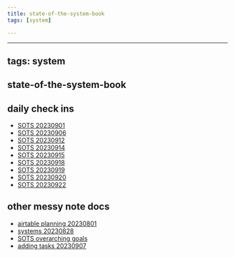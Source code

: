 ```yaml
---
title: state-of-the-system-book
tags: [system]

---
```


---
tags: system
---
state-of-the-system-book
---

daily check ins
---
* [SOTS 20230901](/dNihu5DgQau_Gm6yv_PTuQ)
* [SOTS 20230906](/BUoC3J5lS2aEI3pDGRW2tQ)
* [SOTS 20230912](/FMog9d3pQFKMCsHzBXBMpQ)
* [SOTS 20230914](/0DaPl12mQZaiMRoJvMx5TQ)
* [SOTS 20230915](/GDD5g3MeRwmwMpRCaNXRWQ)
* [SOTS 20230918](/1GtEsONeRqSiCQix0CIiFg)
* [SOTS 20230919](/AL6TDrY4TTaM5niYvWi_0Q)
* [SOTS 20230920](/fkA0ynEZQuiD_c51zTsxag)
* [SOTS 20230922](/osZbVsV9SZi4sR8TKMxkYw)

other messy note docs
---
* [airtable planning 20230801](/C5smjaMeS4mnIVdmASBPTA)
* [systems 20230828](/YKmBIegGRSiptEyjtXUj4w)
* [SOTS overarching goals](/gif1gg3ZQ6CsBXmOqJQ6DA)
* [adding tasks 20230907](/dBZfXXioSJ6OUt2V7r_yPA)
